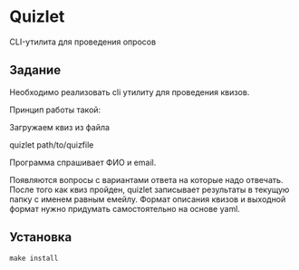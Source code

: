# Quizlet

CLI-утилита для проведения опросов

## Задание
Необходимо реализовать cli утилиту для проведения квизов.

Принцип работы такой:

Загружаем квиз из файла

quizlet path/to/quizfile

Программа спрашивает ФИО и email.

Появляются вопросы с вариантами ответа на которые надо отвечать.
После того как квиз пройден, quizlet записывает результаты в текущую папку с именем равным емейлу.
Формат описания квизов и выходной формат нужно придумать самостоятельно на основе yaml.

## Установка
```
make install
```